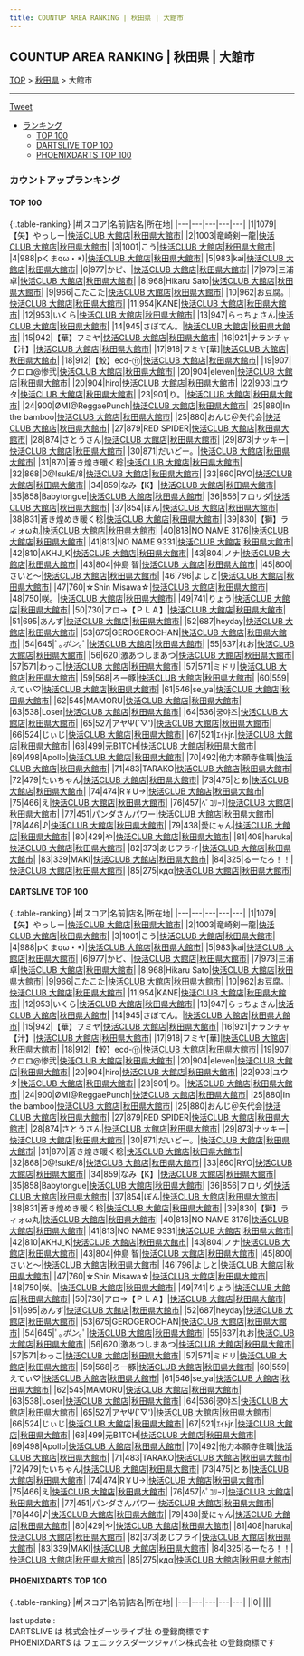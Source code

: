 ```yaml
---
title: COUNTUP AREA RANKING | 秋田県 | 大館市
---
```

## COUNTUP AREA RANKING | 秋田県 | 大館市

[TOP](/darts/rank/) > [秋田県](/darts/rank/秋田県/) > 大館市

___

<a href="https://twitter.com/share?ref_src=twsrc%5Etfw" data-text="COUNTUP AREA RANKING | 秋田県大館市" class="twitter-share-button" data-hashtags="DARTSLIVE,PHOENIXDARTS,darts,ダーツ" data-show-count="false">Tweet</a>

* [ランキング](#カウントアップランキング)
    * [TOP 100](#top-100)
    * [DARTSLIVE TOP 100](#dartslive-top-100)
    * [PHOENIXDARTS TOP 100](#phoenixdarts-top-100)

### カウントアップランキング

#### TOP 100



{:.table-ranking}
|#|スコア|名前|店名|所在地|
|---|---|---|---|---|
|1|1079|<span class="rank-name-dl">【矢】やっしー</span>|<a href="https://search.dartslive.com/jp/shop/b586c4e40494577ca3f63593b5358cc4">快活CLUB 大館店</a>|<a href="/darts/rank/秋田県/大館市">秋田県大館市</a>|
|2|1003|<span class="rank-name-dl">竜崎剣一龍</span>|<a href="https://search.dartslive.com/jp/shop/b586c4e40494577ca3f63593b5358cc4">快活CLUB 大館店</a>|<a href="/darts/rank/秋田県/大館市">秋田県大館市</a>|
|3|1001|<span class="rank-name-dl">こう</span>|<a href="https://search.dartslive.com/jp/shop/b586c4e40494577ca3f63593b5358cc4">快活CLUB 大館店</a>|<a href="/darts/rank/秋田県/大館市">秋田県大館市</a>|
|4|988|<span class="rank-name-dl">pくまqω・*)</span>|<a href="https://search.dartslive.com/jp/shop/b586c4e40494577ca3f63593b5358cc4">快活CLUB 大館店</a>|<a href="/darts/rank/秋田県/大館市">秋田県大館市</a>|
|5|983|<span class="rank-name-dl">kai</span>|<a href="https://search.dartslive.com/jp/shop/b586c4e40494577ca3f63593b5358cc4">快活CLUB 大館店</a>|<a href="/darts/rank/秋田県/大館市">秋田県大館市</a>|
|6|977|<span class="rank-name-dl">かピ、</span>|<a href="https://search.dartslive.com/jp/shop/b586c4e40494577ca3f63593b5358cc4">快活CLUB 大館店</a>|<a href="/darts/rank/秋田県/大館市">秋田県大館市</a>|
|7|973|<span class="rank-name-dl">三浦 卓</span>|<a href="https://search.dartslive.com/jp/shop/b586c4e40494577ca3f63593b5358cc4">快活CLUB 大館店</a>|<a href="/darts/rank/秋田県/大館市">秋田県大館市</a>|
|8|968|<span class="rank-name-dl">Hikaru Sato</span>|<a href="https://search.dartslive.com/jp/shop/b586c4e40494577ca3f63593b5358cc4">快活CLUB 大館店</a>|<a href="/darts/rank/秋田県/大館市">秋田県大館市</a>|
|9|966|<span class="rank-name-dl">こたこた</span>|<a href="https://search.dartslive.com/jp/shop/b586c4e40494577ca3f63593b5358cc4">快活CLUB 大館店</a>|<a href="/darts/rank/秋田県/大館市">秋田県大館市</a>|
|10|962|<span class="rank-name-dl">お豆腐。</span>|<a href="https://search.dartslive.com/jp/shop/b586c4e40494577ca3f63593b5358cc4">快活CLUB 大館店</a>|<a href="/darts/rank/秋田県/大館市">秋田県大館市</a>|
|11|954|<span class="rank-name-dl">KANE</span>|<a href="https://search.dartslive.com/jp/shop/b586c4e40494577ca3f63593b5358cc4">快活CLUB 大館店</a>|<a href="/darts/rank/秋田県/大館市">秋田県大館市</a>|
|12|953|<span class="rank-name-dl">いくら</span>|<a href="https://search.dartslive.com/jp/shop/b586c4e40494577ca3f63593b5358cc4">快活CLUB 大館店</a>|<a href="/darts/rank/秋田県/大館市">秋田県大館市</a>|
|13|947|<span class="rank-name-dl">らっちょさん</span>|<a href="https://search.dartslive.com/jp/shop/b586c4e40494577ca3f63593b5358cc4">快活CLUB 大館店</a>|<a href="/darts/rank/秋田県/大館市">秋田県大館市</a>|
|14|945|<span class="rank-name-dl">さぼてん。</span>|<a href="https://search.dartslive.com/jp/shop/b586c4e40494577ca3f63593b5358cc4">快活CLUB 大館店</a>|<a href="/darts/rank/秋田県/大館市">秋田県大館市</a>|
|15|942|<span class="rank-name-dl">【華】フミヤ</span>|<a href="https://search.dartslive.com/jp/shop/b586c4e40494577ca3f63593b5358cc4">快活CLUB 大館店</a>|<a href="/darts/rank/秋田県/大館市">秋田県大館市</a>|
|16|921|<span class="rank-name-dl">ナランチャ【汁】</span>|<a href="https://search.dartslive.com/jp/shop/b586c4e40494577ca3f63593b5358cc4">快活CLUB 大館店</a>|<a href="/darts/rank/秋田県/大館市">秋田県大館市</a>|
|17|918|<span class="rank-name-dl">フミヤ[華]</span>|<a href="https://search.dartslive.com/jp/shop/b586c4e40494577ca3f63593b5358cc4">快活CLUB 大館店</a>|<a href="/darts/rank/秋田県/大館市">秋田県大館市</a>|
|18|912|<span class="rank-name-dl">【鮫】ecd-⑪</span>|<a href="https://search.dartslive.com/jp/shop/b586c4e40494577ca3f63593b5358cc4">快活CLUB 大館店</a>|<a href="/darts/rank/秋田県/大館市">秋田県大館市</a>|
|19|907|<span class="rank-name-dl">クロロ@惨弐</span>|<a href="https://search.dartslive.com/jp/shop/b586c4e40494577ca3f63593b5358cc4">快活CLUB 大館店</a>|<a href="/darts/rank/秋田県/大館市">秋田県大館市</a>|
|20|904|<span class="rank-name-dl">eleven</span>|<a href="https://search.dartslive.com/jp/shop/b586c4e40494577ca3f63593b5358cc4">快活CLUB 大館店</a>|<a href="/darts/rank/秋田県/大館市">秋田県大館市</a>|
|20|904|<span class="rank-name-dl">hiro</span>|<a href="https://search.dartslive.com/jp/shop/b586c4e40494577ca3f63593b5358cc4">快活CLUB 大館店</a>|<a href="/darts/rank/秋田県/大館市">秋田県大館市</a>|
|22|903|<span class="rank-name-dl">ユウタ</span>|<a href="https://search.dartslive.com/jp/shop/b586c4e40494577ca3f63593b5358cc4">快活CLUB 大館店</a>|<a href="/darts/rank/秋田県/大館市">秋田県大館市</a>|
|23|901|<span class="rank-name-dl">り。</span>|<a href="https://search.dartslive.com/jp/shop/b586c4e40494577ca3f63593b5358cc4">快活CLUB 大館店</a>|<a href="/darts/rank/秋田県/大館市">秋田県大館市</a>|
|24|900|<span class="rank-name-dl">ØMI@ReggaePunch</span>|<a href="https://search.dartslive.com/jp/shop/b586c4e40494577ca3f63593b5358cc4">快活CLUB 大館店</a>|<a href="/darts/rank/秋田県/大館市">秋田県大館市</a>|
|25|880|<span class="rank-name-dl">In the bamboo</span>|<a href="https://search.dartslive.com/jp/shop/b586c4e40494577ca3f63593b5358cc4">快活CLUB 大館店</a>|<a href="/darts/rank/秋田県/大館市">秋田県大館市</a>|
|25|880|<span class="rank-name-dl">おんじ＠矢代会</span>|<a href="https://search.dartslive.com/jp/shop/b586c4e40494577ca3f63593b5358cc4">快活CLUB 大館店</a>|<a href="/darts/rank/秋田県/大館市">秋田県大館市</a>|
|27|879|<span class="rank-name-dl">RED SPIDER</span>|<a href="https://search.dartslive.com/jp/shop/b586c4e40494577ca3f63593b5358cc4">快活CLUB 大館店</a>|<a href="/darts/rank/秋田県/大館市">秋田県大館市</a>|
|28|874|<span class="rank-name-dl">さとうさん</span>|<a href="https://search.dartslive.com/jp/shop/b586c4e40494577ca3f63593b5358cc4">快活CLUB 大館店</a>|<a href="/darts/rank/秋田県/大館市">秋田県大館市</a>|
|29|873|<span class="rank-name-dl">ナッキー</span>|<a href="https://search.dartslive.com/jp/shop/b586c4e40494577ca3f63593b5358cc4">快活CLUB 大館店</a>|<a href="/darts/rank/秋田県/大館市">秋田県大館市</a>|
|30|871|<span class="rank-name-dl">だいどー。</span>|<a href="https://search.dartslive.com/jp/shop/b586c4e40494577ca3f63593b5358cc4">快活CLUB 大館店</a>|<a href="/darts/rank/秋田県/大館市">秋田県大館市</a>|
|31|870|<span class="rank-name-dl">蒼き煌き暖く稔</span>|<a href="https://search.dartslive.com/jp/shop/b586c4e40494577ca3f63593b5358cc4">快活CLUB 大館店</a>|<a href="/darts/rank/秋田県/大館市">秋田県大館市</a>|
|32|868|<span class="rank-name-dl">D@!sukE/8</span>|<a href="https://search.dartslive.com/jp/shop/b586c4e40494577ca3f63593b5358cc4">快活CLUB 大館店</a>|<a href="/darts/rank/秋田県/大館市">秋田県大館市</a>|
|33|860|<span class="rank-name-dl">RYO</span>|<a href="https://search.dartslive.com/jp/shop/b586c4e40494577ca3f63593b5358cc4">快活CLUB 大館店</a>|<a href="/darts/rank/秋田県/大館市">秋田県大館市</a>|
|34|859|<span class="rank-name-dl">なみ【K】</span>|<a href="https://search.dartslive.com/jp/shop/b586c4e40494577ca3f63593b5358cc4">快活CLUB 大館店</a>|<a href="/darts/rank/秋田県/大館市">秋田県大館市</a>|
|35|858|<span class="rank-name-dl">Babytongue</span>|<a href="https://search.dartslive.com/jp/shop/b586c4e40494577ca3f63593b5358cc4">快活CLUB 大館店</a>|<a href="/darts/rank/秋田県/大館市">秋田県大館市</a>|
|36|856|<span class="rank-name-dl">フロリダ</span>|<a href="https://search.dartslive.com/jp/shop/b586c4e40494577ca3f63593b5358cc4">快活CLUB 大館店</a>|<a href="/darts/rank/秋田県/大館市">秋田県大館市</a>|
|37|854|<span class="rank-name-dl">ぼん</span>|<a href="https://search.dartslive.com/jp/shop/b586c4e40494577ca3f63593b5358cc4">快活CLUB 大館店</a>|<a href="/darts/rank/秋田県/大館市">秋田県大館市</a>|
|38|831|<span class="rank-name-dl">蒼き煌めき暖く稔</span>|<a href="https://search.dartslive.com/jp/shop/b586c4e40494577ca3f63593b5358cc4">快活CLUB 大館店</a>|<a href="/darts/rank/秋田県/大館市">秋田県大館市</a>|
|39|830|<span class="rank-name-dl">【獅】ラィォω丸</span>|<a href="https://search.dartslive.com/jp/shop/b586c4e40494577ca3f63593b5358cc4">快活CLUB 大館店</a>|<a href="/darts/rank/秋田県/大館市">秋田県大館市</a>|
|40|818|<span class="rank-name-dl">NO NAME 3176</span>|<a href="https://search.dartslive.com/jp/shop/b586c4e40494577ca3f63593b5358cc4">快活CLUB 大館店</a>|<a href="/darts/rank/秋田県/大館市">秋田県大館市</a>|
|41|813|<span class="rank-name-dl">NO NAME 9331</span>|<a href="https://search.dartslive.com/jp/shop/b586c4e40494577ca3f63593b5358cc4">快活CLUB 大館店</a>|<a href="/darts/rank/秋田県/大館市">秋田県大館市</a>|
|42|810|<span class="rank-name-dl">AKHJ_K</span>|<a href="https://search.dartslive.com/jp/shop/b586c4e40494577ca3f63593b5358cc4">快活CLUB 大館店</a>|<a href="/darts/rank/秋田県/大館市">秋田県大館市</a>|
|43|804|<span class="rank-name-dl">ノナ</span>|<a href="https://search.dartslive.com/jp/shop/b586c4e40494577ca3f63593b5358cc4">快活CLUB 大館店</a>|<a href="/darts/rank/秋田県/大館市">秋田県大館市</a>|
|43|804|<span class="rank-name-dl">仲島 智</span>|<a href="https://search.dartslive.com/jp/shop/b586c4e40494577ca3f63593b5358cc4">快活CLUB 大館店</a>|<a href="/darts/rank/秋田県/大館市">秋田県大館市</a>|
|45|800|<span class="rank-name-dl">さいと〜</span>|<a href="https://search.dartslive.com/jp/shop/b586c4e40494577ca3f63593b5358cc4">快活CLUB 大館店</a>|<a href="/darts/rank/秋田県/大館市">秋田県大館市</a>|
|46|796|<span class="rank-name-dl">よしと</span>|<a href="https://search.dartslive.com/jp/shop/b586c4e40494577ca3f63593b5358cc4">快活CLUB 大館店</a>|<a href="/darts/rank/秋田県/大館市">秋田県大館市</a>|
|47|760|<span class="rank-name-dl">☆Shin Misawa☆</span>|<a href="https://search.dartslive.com/jp/shop/b586c4e40494577ca3f63593b5358cc4">快活CLUB 大館店</a>|<a href="/darts/rank/秋田県/大館市">秋田県大館市</a>|
|48|750|<span class="rank-name-dl">咲。</span>|<a href="https://search.dartslive.com/jp/shop/b586c4e40494577ca3f63593b5358cc4">快活CLUB 大館店</a>|<a href="/darts/rank/秋田県/大館市">秋田県大館市</a>|
|49|741|<span class="rank-name-dl">りょう</span>|<a href="https://search.dartslive.com/jp/shop/b586c4e40494577ca3f63593b5358cc4">快活CLUB 大館店</a>|<a href="/darts/rank/秋田県/大館市">秋田県大館市</a>|
|50|730|<span class="rank-name-dl">アロ→【ＰＬＡ】</span>|<a href="https://search.dartslive.com/jp/shop/b586c4e40494577ca3f63593b5358cc4">快活CLUB 大館店</a>|<a href="/darts/rank/秋田県/大館市">秋田県大館市</a>|
|51|695|<span class="rank-name-dl">あんず</span>|<a href="https://search.dartslive.com/jp/shop/b586c4e40494577ca3f63593b5358cc4">快活CLUB 大館店</a>|<a href="/darts/rank/秋田県/大館市">秋田県大館市</a>|
|52|687|<span class="rank-name-dl">heyday</span>|<a href="https://search.dartslive.com/jp/shop/b586c4e40494577ca3f63593b5358cc4">快活CLUB 大館店</a>|<a href="/darts/rank/秋田県/大館市">秋田県大館市</a>|
|53|675|<span class="rank-name-dl">GEROGEROCHAN</span>|<a href="https://search.dartslive.com/jp/shop/b586c4e40494577ca3f63593b5358cc4">快活CLUB 大館店</a>|<a href="/darts/rank/秋田県/大館市">秋田県大館市</a>|
|54|645|<span class="rank-name-dl">ﾟ｡*ポン*｡ﾟ</span>|<a href="https://search.dartslive.com/jp/shop/b586c4e40494577ca3f63593b5358cc4">快活CLUB 大館店</a>|<a href="/darts/rank/秋田県/大館市">秋田県大館市</a>|
|55|637|<span class="rank-name-dl">れお</span>|<a href="https://search.dartslive.com/jp/shop/b586c4e40494577ca3f63593b5358cc4">快活CLUB 大館店</a>|<a href="/darts/rank/秋田県/大館市">秋田県大館市</a>|
|56|620|<span class="rank-name-dl">激あつしまあつ</span>|<a href="https://search.dartslive.com/jp/shop/b586c4e40494577ca3f63593b5358cc4">快活CLUB 大館店</a>|<a href="/darts/rank/秋田県/大館市">秋田県大館市</a>|
|57|571|<span class="rank-name-dl">わっこ</span>|<a href="https://search.dartslive.com/jp/shop/b586c4e40494577ca3f63593b5358cc4">快活CLUB 大館店</a>|<a href="/darts/rank/秋田県/大館市">秋田県大館市</a>|
|57|571|<span class="rank-name-dl">ミドリ</span>|<a href="https://search.dartslive.com/jp/shop/b586c4e40494577ca3f63593b5358cc4">快活CLUB 大館店</a>|<a href="/darts/rank/秋田県/大館市">秋田県大館市</a>|
|59|568|<span class="rank-name-dl">ろー豚</span>|<a href="https://search.dartslive.com/jp/shop/b586c4e40494577ca3f63593b5358cc4">快活CLUB 大館店</a>|<a href="/darts/rank/秋田県/大館市">秋田県大館市</a>|
|60|559|<span class="rank-name-dl">えてぃ♡</span>|<a href="https://search.dartslive.com/jp/shop/b586c4e40494577ca3f63593b5358cc4">快活CLUB 大館店</a>|<a href="/darts/rank/秋田県/大館市">秋田県大館市</a>|
|61|546|<span class="rank-name-dl">se_ya</span>|<a href="https://search.dartslive.com/jp/shop/b586c4e40494577ca3f63593b5358cc4">快活CLUB 大館店</a>|<a href="/darts/rank/秋田県/大館市">秋田県大館市</a>|
|62|545|<span class="rank-name-dl">MAMORU</span>|<a href="https://search.dartslive.com/jp/shop/b586c4e40494577ca3f63593b5358cc4">快活CLUB 大館店</a>|<a href="/darts/rank/秋田県/大館市">秋田県大館市</a>|
|63|538|<span class="rank-name-dl">Loser</span>|<a href="https://search.dartslive.com/jp/shop/b586c4e40494577ca3f63593b5358cc4">快活CLUB 大館店</a>|<a href="/darts/rank/秋田県/大館市">秋田県大館市</a>|
|64|536|<span class="rank-name-dl">쿵야즈</span>|<a href="https://search.dartslive.com/jp/shop/b586c4e40494577ca3f63593b5358cc4">快活CLUB 大館店</a>|<a href="/darts/rank/秋田県/大館市">秋田県大館市</a>|
|65|527|<span class="rank-name-dl">アヤΨ(`▽&#x27;)</span>|<a href="https://search.dartslive.com/jp/shop/b586c4e40494577ca3f63593b5358cc4">快活CLUB 大館店</a>|<a href="/darts/rank/秋田県/大館市">秋田県大館市</a>|
|66|524|<span class="rank-name-dl">じぃじ</span>|<a href="https://search.dartslive.com/jp/shop/b586c4e40494577ca3f63593b5358cc4">快活CLUB 大館店</a>|<a href="/darts/rank/秋田県/大館市">秋田県大館市</a>|
|67|521|<span class="rank-name-dl">ｴｲﾄjr.</span>|<a href="https://search.dartslive.com/jp/shop/b586c4e40494577ca3f63593b5358cc4">快活CLUB 大館店</a>|<a href="/darts/rank/秋田県/大館市">秋田県大館市</a>|
|68|499|<span class="rank-name-dl">元B1TCH</span>|<a href="https://search.dartslive.com/jp/shop/b586c4e40494577ca3f63593b5358cc4">快活CLUB 大館店</a>|<a href="/darts/rank/秋田県/大館市">秋田県大館市</a>|
|69|498|<span class="rank-name-dl">Apollo</span>|<a href="https://search.dartslive.com/jp/shop/b586c4e40494577ca3f63593b5358cc4">快活CLUB 大館店</a>|<a href="/darts/rank/秋田県/大館市">秋田県大館市</a>|
|70|492|<span class="rank-name-dl">他力本願寺住職</span>|<a href="https://search.dartslive.com/jp/shop/b586c4e40494577ca3f63593b5358cc4">快活CLUB 大館店</a>|<a href="/darts/rank/秋田県/大館市">秋田県大館市</a>|
|71|483|<span class="rank-name-dl">TARAKO</span>|<a href="https://search.dartslive.com/jp/shop/b586c4e40494577ca3f63593b5358cc4">快活CLUB 大館店</a>|<a href="/darts/rank/秋田県/大館市">秋田県大館市</a>|
|72|479|<span class="rank-name-dl">たいちゃん</span>|<a href="https://search.dartslive.com/jp/shop/b586c4e40494577ca3f63593b5358cc4">快活CLUB 大館店</a>|<a href="/darts/rank/秋田県/大館市">秋田県大館市</a>|
|73|475|<span class="rank-name-dl">とあ</span>|<a href="https://search.dartslive.com/jp/shop/b586c4e40494577ca3f63593b5358cc4">快活CLUB 大館店</a>|<a href="/darts/rank/秋田県/大館市">秋田県大館市</a>|
|74|474|<span class="rank-name-dl">R￥U→</span>|<a href="https://search.dartslive.com/jp/shop/b586c4e40494577ca3f63593b5358cc4">快活CLUB 大館店</a>|<a href="/darts/rank/秋田県/大館市">秋田県大館市</a>|
|75|466|<span class="rank-name-dl">え</span>|<a href="https://search.dartslive.com/jp/shop/b586c4e40494577ca3f63593b5358cc4">快活CLUB 大館店</a>|<a href="/darts/rank/秋田県/大館市">秋田県大館市</a>|
|76|457|<span class="rank-name-dl">ﾍﾟｺﾘｰﾇ</span>|<a href="https://search.dartslive.com/jp/shop/b586c4e40494577ca3f63593b5358cc4">快活CLUB 大館店</a>|<a href="/darts/rank/秋田県/大館市">秋田県大館市</a>|
|77|451|<span class="rank-name-dl">パンダさんパワー</span>|<a href="https://search.dartslive.com/jp/shop/b586c4e40494577ca3f63593b5358cc4">快活CLUB 大館店</a>|<a href="/darts/rank/秋田県/大館市">秋田県大館市</a>|
|78|446|<span class="rank-name-dl">♪</span>|<a href="https://search.dartslive.com/jp/shop/b586c4e40494577ca3f63593b5358cc4">快活CLUB 大館店</a>|<a href="/darts/rank/秋田県/大館市">秋田県大館市</a>|
|79|438|<span class="rank-name-dl">愛にャん</span>|<a href="https://search.dartslive.com/jp/shop/b586c4e40494577ca3f63593b5358cc4">快活CLUB 大館店</a>|<a href="/darts/rank/秋田県/大館市">秋田県大館市</a>|
|80|429|<span class="rank-name-dl">や</span>|<a href="https://search.dartslive.com/jp/shop/b586c4e40494577ca3f63593b5358cc4">快活CLUB 大館店</a>|<a href="/darts/rank/秋田県/大館市">秋田県大館市</a>|
|81|408|<span class="rank-name-dl">haruka</span>|<a href="https://search.dartslive.com/jp/shop/b586c4e40494577ca3f63593b5358cc4">快活CLUB 大館店</a>|<a href="/darts/rank/秋田県/大館市">秋田県大館市</a>|
|82|373|<span class="rank-name-dl">あじフライ</span>|<a href="https://search.dartslive.com/jp/shop/b586c4e40494577ca3f63593b5358cc4">快活CLUB 大館店</a>|<a href="/darts/rank/秋田県/大館市">秋田県大館市</a>|
|83|339|<span class="rank-name-dl">MAKI</span>|<a href="https://search.dartslive.com/jp/shop/b586c4e40494577ca3f63593b5358cc4">快活CLUB 大館店</a>|<a href="/darts/rank/秋田県/大館市">秋田県大館市</a>|
|84|325|<span class="rank-name-dl">るーたろ！！</span>|<a href="https://search.dartslive.com/jp/shop/b586c4e40494577ca3f63593b5358cc4">快活CLUB 大館店</a>|<a href="/darts/rank/秋田県/大館市">秋田県大館市</a>|
|85|275|<span class="rank-name-dl">кдα</span>|<a href="https://search.dartslive.com/jp/shop/b586c4e40494577ca3f63593b5358cc4">快活CLUB 大館店</a>|<a href="/darts/rank/秋田県/大館市">秋田県大館市</a>|


#### DARTSLIVE TOP 100



{:.table-ranking}
|#|スコア|名前|店名|所在地|
|---|---|---|---|---|
|1|1079|<span class="rank-name-dl">【矢】やっしー</span>|<a href="https://search.dartslive.com/jp/shop/b586c4e40494577ca3f63593b5358cc4">快活CLUB 大館店</a>|<a href="/darts/rank/秋田県/大館市">秋田県大館市</a>|
|2|1003|<span class="rank-name-dl">竜崎剣一龍</span>|<a href="https://search.dartslive.com/jp/shop/b586c4e40494577ca3f63593b5358cc4">快活CLUB 大館店</a>|<a href="/darts/rank/秋田県/大館市">秋田県大館市</a>|
|3|1001|<span class="rank-name-dl">こう</span>|<a href="https://search.dartslive.com/jp/shop/b586c4e40494577ca3f63593b5358cc4">快活CLUB 大館店</a>|<a href="/darts/rank/秋田県/大館市">秋田県大館市</a>|
|4|988|<span class="rank-name-dl">pくまqω・*)</span>|<a href="https://search.dartslive.com/jp/shop/b586c4e40494577ca3f63593b5358cc4">快活CLUB 大館店</a>|<a href="/darts/rank/秋田県/大館市">秋田県大館市</a>|
|5|983|<span class="rank-name-dl">kai</span>|<a href="https://search.dartslive.com/jp/shop/b586c4e40494577ca3f63593b5358cc4">快活CLUB 大館店</a>|<a href="/darts/rank/秋田県/大館市">秋田県大館市</a>|
|6|977|<span class="rank-name-dl">かピ、</span>|<a href="https://search.dartslive.com/jp/shop/b586c4e40494577ca3f63593b5358cc4">快活CLUB 大館店</a>|<a href="/darts/rank/秋田県/大館市">秋田県大館市</a>|
|7|973|<span class="rank-name-dl">三浦 卓</span>|<a href="https://search.dartslive.com/jp/shop/b586c4e40494577ca3f63593b5358cc4">快活CLUB 大館店</a>|<a href="/darts/rank/秋田県/大館市">秋田県大館市</a>|
|8|968|<span class="rank-name-dl">Hikaru Sato</span>|<a href="https://search.dartslive.com/jp/shop/b586c4e40494577ca3f63593b5358cc4">快活CLUB 大館店</a>|<a href="/darts/rank/秋田県/大館市">秋田県大館市</a>|
|9|966|<span class="rank-name-dl">こたこた</span>|<a href="https://search.dartslive.com/jp/shop/b586c4e40494577ca3f63593b5358cc4">快活CLUB 大館店</a>|<a href="/darts/rank/秋田県/大館市">秋田県大館市</a>|
|10|962|<span class="rank-name-dl">お豆腐。</span>|<a href="https://search.dartslive.com/jp/shop/b586c4e40494577ca3f63593b5358cc4">快活CLUB 大館店</a>|<a href="/darts/rank/秋田県/大館市">秋田県大館市</a>|
|11|954|<span class="rank-name-dl">KANE</span>|<a href="https://search.dartslive.com/jp/shop/b586c4e40494577ca3f63593b5358cc4">快活CLUB 大館店</a>|<a href="/darts/rank/秋田県/大館市">秋田県大館市</a>|
|12|953|<span class="rank-name-dl">いくら</span>|<a href="https://search.dartslive.com/jp/shop/b586c4e40494577ca3f63593b5358cc4">快活CLUB 大館店</a>|<a href="/darts/rank/秋田県/大館市">秋田県大館市</a>|
|13|947|<span class="rank-name-dl">らっちょさん</span>|<a href="https://search.dartslive.com/jp/shop/b586c4e40494577ca3f63593b5358cc4">快活CLUB 大館店</a>|<a href="/darts/rank/秋田県/大館市">秋田県大館市</a>|
|14|945|<span class="rank-name-dl">さぼてん。</span>|<a href="https://search.dartslive.com/jp/shop/b586c4e40494577ca3f63593b5358cc4">快活CLUB 大館店</a>|<a href="/darts/rank/秋田県/大館市">秋田県大館市</a>|
|15|942|<span class="rank-name-dl">【華】フミヤ</span>|<a href="https://search.dartslive.com/jp/shop/b586c4e40494577ca3f63593b5358cc4">快活CLUB 大館店</a>|<a href="/darts/rank/秋田県/大館市">秋田県大館市</a>|
|16|921|<span class="rank-name-dl">ナランチャ【汁】</span>|<a href="https://search.dartslive.com/jp/shop/b586c4e40494577ca3f63593b5358cc4">快活CLUB 大館店</a>|<a href="/darts/rank/秋田県/大館市">秋田県大館市</a>|
|17|918|<span class="rank-name-dl">フミヤ[華]</span>|<a href="https://search.dartslive.com/jp/shop/b586c4e40494577ca3f63593b5358cc4">快活CLUB 大館店</a>|<a href="/darts/rank/秋田県/大館市">秋田県大館市</a>|
|18|912|<span class="rank-name-dl">【鮫】ecd-⑪</span>|<a href="https://search.dartslive.com/jp/shop/b586c4e40494577ca3f63593b5358cc4">快活CLUB 大館店</a>|<a href="/darts/rank/秋田県/大館市">秋田県大館市</a>|
|19|907|<span class="rank-name-dl">クロロ@惨弐</span>|<a href="https://search.dartslive.com/jp/shop/b586c4e40494577ca3f63593b5358cc4">快活CLUB 大館店</a>|<a href="/darts/rank/秋田県/大館市">秋田県大館市</a>|
|20|904|<span class="rank-name-dl">eleven</span>|<a href="https://search.dartslive.com/jp/shop/b586c4e40494577ca3f63593b5358cc4">快活CLUB 大館店</a>|<a href="/darts/rank/秋田県/大館市">秋田県大館市</a>|
|20|904|<span class="rank-name-dl">hiro</span>|<a href="https://search.dartslive.com/jp/shop/b586c4e40494577ca3f63593b5358cc4">快活CLUB 大館店</a>|<a href="/darts/rank/秋田県/大館市">秋田県大館市</a>|
|22|903|<span class="rank-name-dl">ユウタ</span>|<a href="https://search.dartslive.com/jp/shop/b586c4e40494577ca3f63593b5358cc4">快活CLUB 大館店</a>|<a href="/darts/rank/秋田県/大館市">秋田県大館市</a>|
|23|901|<span class="rank-name-dl">り。</span>|<a href="https://search.dartslive.com/jp/shop/b586c4e40494577ca3f63593b5358cc4">快活CLUB 大館店</a>|<a href="/darts/rank/秋田県/大館市">秋田県大館市</a>|
|24|900|<span class="rank-name-dl">ØMI@ReggaePunch</span>|<a href="https://search.dartslive.com/jp/shop/b586c4e40494577ca3f63593b5358cc4">快活CLUB 大館店</a>|<a href="/darts/rank/秋田県/大館市">秋田県大館市</a>|
|25|880|<span class="rank-name-dl">In the bamboo</span>|<a href="https://search.dartslive.com/jp/shop/b586c4e40494577ca3f63593b5358cc4">快活CLUB 大館店</a>|<a href="/darts/rank/秋田県/大館市">秋田県大館市</a>|
|25|880|<span class="rank-name-dl">おんじ＠矢代会</span>|<a href="https://search.dartslive.com/jp/shop/b586c4e40494577ca3f63593b5358cc4">快活CLUB 大館店</a>|<a href="/darts/rank/秋田県/大館市">秋田県大館市</a>|
|27|879|<span class="rank-name-dl">RED SPIDER</span>|<a href="https://search.dartslive.com/jp/shop/b586c4e40494577ca3f63593b5358cc4">快活CLUB 大館店</a>|<a href="/darts/rank/秋田県/大館市">秋田県大館市</a>|
|28|874|<span class="rank-name-dl">さとうさん</span>|<a href="https://search.dartslive.com/jp/shop/b586c4e40494577ca3f63593b5358cc4">快活CLUB 大館店</a>|<a href="/darts/rank/秋田県/大館市">秋田県大館市</a>|
|29|873|<span class="rank-name-dl">ナッキー</span>|<a href="https://search.dartslive.com/jp/shop/b586c4e40494577ca3f63593b5358cc4">快活CLUB 大館店</a>|<a href="/darts/rank/秋田県/大館市">秋田県大館市</a>|
|30|871|<span class="rank-name-dl">だいどー。</span>|<a href="https://search.dartslive.com/jp/shop/b586c4e40494577ca3f63593b5358cc4">快活CLUB 大館店</a>|<a href="/darts/rank/秋田県/大館市">秋田県大館市</a>|
|31|870|<span class="rank-name-dl">蒼き煌き暖く稔</span>|<a href="https://search.dartslive.com/jp/shop/b586c4e40494577ca3f63593b5358cc4">快活CLUB 大館店</a>|<a href="/darts/rank/秋田県/大館市">秋田県大館市</a>|
|32|868|<span class="rank-name-dl">D@!sukE/8</span>|<a href="https://search.dartslive.com/jp/shop/b586c4e40494577ca3f63593b5358cc4">快活CLUB 大館店</a>|<a href="/darts/rank/秋田県/大館市">秋田県大館市</a>|
|33|860|<span class="rank-name-dl">RYO</span>|<a href="https://search.dartslive.com/jp/shop/b586c4e40494577ca3f63593b5358cc4">快活CLUB 大館店</a>|<a href="/darts/rank/秋田県/大館市">秋田県大館市</a>|
|34|859|<span class="rank-name-dl">なみ【K】</span>|<a href="https://search.dartslive.com/jp/shop/b586c4e40494577ca3f63593b5358cc4">快活CLUB 大館店</a>|<a href="/darts/rank/秋田県/大館市">秋田県大館市</a>|
|35|858|<span class="rank-name-dl">Babytongue</span>|<a href="https://search.dartslive.com/jp/shop/b586c4e40494577ca3f63593b5358cc4">快活CLUB 大館店</a>|<a href="/darts/rank/秋田県/大館市">秋田県大館市</a>|
|36|856|<span class="rank-name-dl">フロリダ</span>|<a href="https://search.dartslive.com/jp/shop/b586c4e40494577ca3f63593b5358cc4">快活CLUB 大館店</a>|<a href="/darts/rank/秋田県/大館市">秋田県大館市</a>|
|37|854|<span class="rank-name-dl">ぼん</span>|<a href="https://search.dartslive.com/jp/shop/b586c4e40494577ca3f63593b5358cc4">快活CLUB 大館店</a>|<a href="/darts/rank/秋田県/大館市">秋田県大館市</a>|
|38|831|<span class="rank-name-dl">蒼き煌めき暖く稔</span>|<a href="https://search.dartslive.com/jp/shop/b586c4e40494577ca3f63593b5358cc4">快活CLUB 大館店</a>|<a href="/darts/rank/秋田県/大館市">秋田県大館市</a>|
|39|830|<span class="rank-name-dl">【獅】ラィォω丸</span>|<a href="https://search.dartslive.com/jp/shop/b586c4e40494577ca3f63593b5358cc4">快活CLUB 大館店</a>|<a href="/darts/rank/秋田県/大館市">秋田県大館市</a>|
|40|818|<span class="rank-name-dl">NO NAME 3176</span>|<a href="https://search.dartslive.com/jp/shop/b586c4e40494577ca3f63593b5358cc4">快活CLUB 大館店</a>|<a href="/darts/rank/秋田県/大館市">秋田県大館市</a>|
|41|813|<span class="rank-name-dl">NO NAME 9331</span>|<a href="https://search.dartslive.com/jp/shop/b586c4e40494577ca3f63593b5358cc4">快活CLUB 大館店</a>|<a href="/darts/rank/秋田県/大館市">秋田県大館市</a>|
|42|810|<span class="rank-name-dl">AKHJ_K</span>|<a href="https://search.dartslive.com/jp/shop/b586c4e40494577ca3f63593b5358cc4">快活CLUB 大館店</a>|<a href="/darts/rank/秋田県/大館市">秋田県大館市</a>|
|43|804|<span class="rank-name-dl">ノナ</span>|<a href="https://search.dartslive.com/jp/shop/b586c4e40494577ca3f63593b5358cc4">快活CLUB 大館店</a>|<a href="/darts/rank/秋田県/大館市">秋田県大館市</a>|
|43|804|<span class="rank-name-dl">仲島 智</span>|<a href="https://search.dartslive.com/jp/shop/b586c4e40494577ca3f63593b5358cc4">快活CLUB 大館店</a>|<a href="/darts/rank/秋田県/大館市">秋田県大館市</a>|
|45|800|<span class="rank-name-dl">さいと〜</span>|<a href="https://search.dartslive.com/jp/shop/b586c4e40494577ca3f63593b5358cc4">快活CLUB 大館店</a>|<a href="/darts/rank/秋田県/大館市">秋田県大館市</a>|
|46|796|<span class="rank-name-dl">よしと</span>|<a href="https://search.dartslive.com/jp/shop/b586c4e40494577ca3f63593b5358cc4">快活CLUB 大館店</a>|<a href="/darts/rank/秋田県/大館市">秋田県大館市</a>|
|47|760|<span class="rank-name-dl">☆Shin Misawa☆</span>|<a href="https://search.dartslive.com/jp/shop/b586c4e40494577ca3f63593b5358cc4">快活CLUB 大館店</a>|<a href="/darts/rank/秋田県/大館市">秋田県大館市</a>|
|48|750|<span class="rank-name-dl">咲。</span>|<a href="https://search.dartslive.com/jp/shop/b586c4e40494577ca3f63593b5358cc4">快活CLUB 大館店</a>|<a href="/darts/rank/秋田県/大館市">秋田県大館市</a>|
|49|741|<span class="rank-name-dl">りょう</span>|<a href="https://search.dartslive.com/jp/shop/b586c4e40494577ca3f63593b5358cc4">快活CLUB 大館店</a>|<a href="/darts/rank/秋田県/大館市">秋田県大館市</a>|
|50|730|<span class="rank-name-dl">アロ→【ＰＬＡ】</span>|<a href="https://search.dartslive.com/jp/shop/b586c4e40494577ca3f63593b5358cc4">快活CLUB 大館店</a>|<a href="/darts/rank/秋田県/大館市">秋田県大館市</a>|
|51|695|<span class="rank-name-dl">あんず</span>|<a href="https://search.dartslive.com/jp/shop/b586c4e40494577ca3f63593b5358cc4">快活CLUB 大館店</a>|<a href="/darts/rank/秋田県/大館市">秋田県大館市</a>|
|52|687|<span class="rank-name-dl">heyday</span>|<a href="https://search.dartslive.com/jp/shop/b586c4e40494577ca3f63593b5358cc4">快活CLUB 大館店</a>|<a href="/darts/rank/秋田県/大館市">秋田県大館市</a>|
|53|675|<span class="rank-name-dl">GEROGEROCHAN</span>|<a href="https://search.dartslive.com/jp/shop/b586c4e40494577ca3f63593b5358cc4">快活CLUB 大館店</a>|<a href="/darts/rank/秋田県/大館市">秋田県大館市</a>|
|54|645|<span class="rank-name-dl">ﾟ｡*ポン*｡ﾟ</span>|<a href="https://search.dartslive.com/jp/shop/b586c4e40494577ca3f63593b5358cc4">快活CLUB 大館店</a>|<a href="/darts/rank/秋田県/大館市">秋田県大館市</a>|
|55|637|<span class="rank-name-dl">れお</span>|<a href="https://search.dartslive.com/jp/shop/b586c4e40494577ca3f63593b5358cc4">快活CLUB 大館店</a>|<a href="/darts/rank/秋田県/大館市">秋田県大館市</a>|
|56|620|<span class="rank-name-dl">激あつしまあつ</span>|<a href="https://search.dartslive.com/jp/shop/b586c4e40494577ca3f63593b5358cc4">快活CLUB 大館店</a>|<a href="/darts/rank/秋田県/大館市">秋田県大館市</a>|
|57|571|<span class="rank-name-dl">わっこ</span>|<a href="https://search.dartslive.com/jp/shop/b586c4e40494577ca3f63593b5358cc4">快活CLUB 大館店</a>|<a href="/darts/rank/秋田県/大館市">秋田県大館市</a>|
|57|571|<span class="rank-name-dl">ミドリ</span>|<a href="https://search.dartslive.com/jp/shop/b586c4e40494577ca3f63593b5358cc4">快活CLUB 大館店</a>|<a href="/darts/rank/秋田県/大館市">秋田県大館市</a>|
|59|568|<span class="rank-name-dl">ろー豚</span>|<a href="https://search.dartslive.com/jp/shop/b586c4e40494577ca3f63593b5358cc4">快活CLUB 大館店</a>|<a href="/darts/rank/秋田県/大館市">秋田県大館市</a>|
|60|559|<span class="rank-name-dl">えてぃ♡</span>|<a href="https://search.dartslive.com/jp/shop/b586c4e40494577ca3f63593b5358cc4">快活CLUB 大館店</a>|<a href="/darts/rank/秋田県/大館市">秋田県大館市</a>|
|61|546|<span class="rank-name-dl">se_ya</span>|<a href="https://search.dartslive.com/jp/shop/b586c4e40494577ca3f63593b5358cc4">快活CLUB 大館店</a>|<a href="/darts/rank/秋田県/大館市">秋田県大館市</a>|
|62|545|<span class="rank-name-dl">MAMORU</span>|<a href="https://search.dartslive.com/jp/shop/b586c4e40494577ca3f63593b5358cc4">快活CLUB 大館店</a>|<a href="/darts/rank/秋田県/大館市">秋田県大館市</a>|
|63|538|<span class="rank-name-dl">Loser</span>|<a href="https://search.dartslive.com/jp/shop/b586c4e40494577ca3f63593b5358cc4">快活CLUB 大館店</a>|<a href="/darts/rank/秋田県/大館市">秋田県大館市</a>|
|64|536|<span class="rank-name-dl">쿵야즈</span>|<a href="https://search.dartslive.com/jp/shop/b586c4e40494577ca3f63593b5358cc4">快活CLUB 大館店</a>|<a href="/darts/rank/秋田県/大館市">秋田県大館市</a>|
|65|527|<span class="rank-name-dl">アヤΨ(`▽&#x27;)</span>|<a href="https://search.dartslive.com/jp/shop/b586c4e40494577ca3f63593b5358cc4">快活CLUB 大館店</a>|<a href="/darts/rank/秋田県/大館市">秋田県大館市</a>|
|66|524|<span class="rank-name-dl">じぃじ</span>|<a href="https://search.dartslive.com/jp/shop/b586c4e40494577ca3f63593b5358cc4">快活CLUB 大館店</a>|<a href="/darts/rank/秋田県/大館市">秋田県大館市</a>|
|67|521|<span class="rank-name-dl">ｴｲﾄjr.</span>|<a href="https://search.dartslive.com/jp/shop/b586c4e40494577ca3f63593b5358cc4">快活CLUB 大館店</a>|<a href="/darts/rank/秋田県/大館市">秋田県大館市</a>|
|68|499|<span class="rank-name-dl">元B1TCH</span>|<a href="https://search.dartslive.com/jp/shop/b586c4e40494577ca3f63593b5358cc4">快活CLUB 大館店</a>|<a href="/darts/rank/秋田県/大館市">秋田県大館市</a>|
|69|498|<span class="rank-name-dl">Apollo</span>|<a href="https://search.dartslive.com/jp/shop/b586c4e40494577ca3f63593b5358cc4">快活CLUB 大館店</a>|<a href="/darts/rank/秋田県/大館市">秋田県大館市</a>|
|70|492|<span class="rank-name-dl">他力本願寺住職</span>|<a href="https://search.dartslive.com/jp/shop/b586c4e40494577ca3f63593b5358cc4">快活CLUB 大館店</a>|<a href="/darts/rank/秋田県/大館市">秋田県大館市</a>|
|71|483|<span class="rank-name-dl">TARAKO</span>|<a href="https://search.dartslive.com/jp/shop/b586c4e40494577ca3f63593b5358cc4">快活CLUB 大館店</a>|<a href="/darts/rank/秋田県/大館市">秋田県大館市</a>|
|72|479|<span class="rank-name-dl">たいちゃん</span>|<a href="https://search.dartslive.com/jp/shop/b586c4e40494577ca3f63593b5358cc4">快活CLUB 大館店</a>|<a href="/darts/rank/秋田県/大館市">秋田県大館市</a>|
|73|475|<span class="rank-name-dl">とあ</span>|<a href="https://search.dartslive.com/jp/shop/b586c4e40494577ca3f63593b5358cc4">快活CLUB 大館店</a>|<a href="/darts/rank/秋田県/大館市">秋田県大館市</a>|
|74|474|<span class="rank-name-dl">R￥U→</span>|<a href="https://search.dartslive.com/jp/shop/b586c4e40494577ca3f63593b5358cc4">快活CLUB 大館店</a>|<a href="/darts/rank/秋田県/大館市">秋田県大館市</a>|
|75|466|<span class="rank-name-dl">え</span>|<a href="https://search.dartslive.com/jp/shop/b586c4e40494577ca3f63593b5358cc4">快活CLUB 大館店</a>|<a href="/darts/rank/秋田県/大館市">秋田県大館市</a>|
|76|457|<span class="rank-name-dl">ﾍﾟｺﾘｰﾇ</span>|<a href="https://search.dartslive.com/jp/shop/b586c4e40494577ca3f63593b5358cc4">快活CLUB 大館店</a>|<a href="/darts/rank/秋田県/大館市">秋田県大館市</a>|
|77|451|<span class="rank-name-dl">パンダさんパワー</span>|<a href="https://search.dartslive.com/jp/shop/b586c4e40494577ca3f63593b5358cc4">快活CLUB 大館店</a>|<a href="/darts/rank/秋田県/大館市">秋田県大館市</a>|
|78|446|<span class="rank-name-dl">♪</span>|<a href="https://search.dartslive.com/jp/shop/b586c4e40494577ca3f63593b5358cc4">快活CLUB 大館店</a>|<a href="/darts/rank/秋田県/大館市">秋田県大館市</a>|
|79|438|<span class="rank-name-dl">愛にャん</span>|<a href="https://search.dartslive.com/jp/shop/b586c4e40494577ca3f63593b5358cc4">快活CLUB 大館店</a>|<a href="/darts/rank/秋田県/大館市">秋田県大館市</a>|
|80|429|<span class="rank-name-dl">や</span>|<a href="https://search.dartslive.com/jp/shop/b586c4e40494577ca3f63593b5358cc4">快活CLUB 大館店</a>|<a href="/darts/rank/秋田県/大館市">秋田県大館市</a>|
|81|408|<span class="rank-name-dl">haruka</span>|<a href="https://search.dartslive.com/jp/shop/b586c4e40494577ca3f63593b5358cc4">快活CLUB 大館店</a>|<a href="/darts/rank/秋田県/大館市">秋田県大館市</a>|
|82|373|<span class="rank-name-dl">あじフライ</span>|<a href="https://search.dartslive.com/jp/shop/b586c4e40494577ca3f63593b5358cc4">快活CLUB 大館店</a>|<a href="/darts/rank/秋田県/大館市">秋田県大館市</a>|
|83|339|<span class="rank-name-dl">MAKI</span>|<a href="https://search.dartslive.com/jp/shop/b586c4e40494577ca3f63593b5358cc4">快活CLUB 大館店</a>|<a href="/darts/rank/秋田県/大館市">秋田県大館市</a>|
|84|325|<span class="rank-name-dl">るーたろ！！</span>|<a href="https://search.dartslive.com/jp/shop/b586c4e40494577ca3f63593b5358cc4">快活CLUB 大館店</a>|<a href="/darts/rank/秋田県/大館市">秋田県大館市</a>|
|85|275|<span class="rank-name-dl">кдα</span>|<a href="https://search.dartslive.com/jp/shop/b586c4e40494577ca3f63593b5358cc4">快活CLUB 大館店</a>|<a href="/darts/rank/秋田県/大館市">秋田県大館市</a>|


#### PHOENIXDARTS TOP 100



{:.table-ranking}
|#|スコア|名前|店名|所在地|
|---|---|---|---|---|
||0|<span class="rank-name-dl"> </span>|<a href=""></a>|<a href="/darts/rank//"></a>|


<div class="footer border-top border-gray-light mt-5 pt-3 text-right text-gray">
    last update : <span style="font-weight: italic" id="foot_last_modified"></span><br />
    DARTSLIVE は 株式会社ダーツライブ社 の登録商標です<br />
    PHOENIXDARTS は フェニックスダーツジャパン株式会社 の登録商標です<br />
</div>

<script src="https://cdnjs.cloudflare.com/ajax/libs/jquery.tablesorter/2.31.3/js/jquery.tablesorter.min.js" integrity="sha512-qzgd5cYSZcosqpzpn7zF2ZId8f/8CHmFKZ8j7mU4OUXTNRd5g+ZHBPsgKEwoqxCtdQvExE5LprwwPAgoicguNg==" crossorigin="anonymous" referrerpolicy="no-referrer"></script>
<link rel="stylesheet" href="https://cdnjs.cloudflare.com/ajax/libs/jquery.tablesorter/2.31.3/css/theme.default.min.css" integrity="sha512-wghhOJkjQX0Lh3NSWvNKeZ0ZpNn+SPVXX1Qyc9OCaogADktxrBiBdKGDoqVUOyhStvMBmJQ8ZdMHiR3wuEq8+w==" crossorigin="anonymous" referrerpolicy="no-referrer" />
<script>
$(function() {
    $(".table-ranking").tablesorter({sortList:[[0, 0]]});
    $("#foot_last_modified").text(formatDate(new Date(document.lastModified), 'yyyy-MM-dd HH:mm:ss'));
});
</script>

<script async src="https://platform.twitter.com/widgets.js" charset="utf-8"></script>